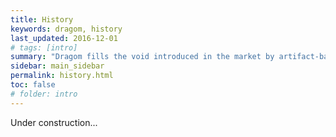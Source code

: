 ```yaml
---
title: History
keywords: dragom, history 
last_updated: 2016-12-01
# tags: [intro]
summary: "Dragom fills the void introduced in the market by artifact-based development tools."
sidebar: main_sidebar
permalink: history.html
toc: false
# folder: intro
---
```


Under construction...

<!--
Artifact-based development has become a very widespread and useful way of developing software. But it has remained tedious to use on large multi-module reference graphs, often requiring custom developement.

No tool exist on the market.

There are some tools which skim the surface (Maven dependency plugin), but do not offer a complete solution.
-->